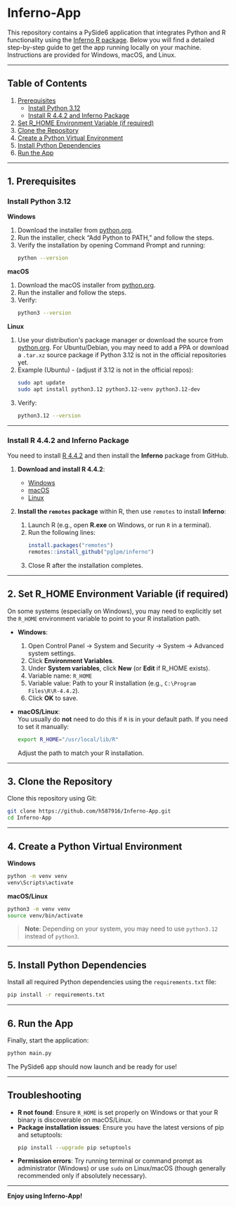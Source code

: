 # Inferno-App

This repository contains a PySide6 application that integrates Python and R functionality using the [Inferno R package](https://github.com/pglpm/inferno). Below you will find a detailed step-by-step guide to get the app running locally on your machine. Instructions are provided for Windows, macOS, and Linux.

---

## Table of Contents
1. [Prerequisites](#prerequisites)
   - [Install Python 3.12](#install-python-312)
   - [Install R 4.4.2 and Inferno Package](#install-r-442-and-inferno-package)
2. [Set R_HOME Environment Variable (if required)](#set-r_home-environment-variable-if-required)
3. [Clone the Repository](#clone-the-repository)
4. [Create a Python Virtual Environment](#create-a-python-virtual-environment)
5. [Install Python Dependencies](#install-python-dependencies)
6. [Run the App](#run-the-app)

---

## 1. Prerequisites

### Install Python 3.12
**Windows**
1. Download the installer from [python.org](https://www.python.org/downloads/).
2. Run the installer, check “Add Python to PATH,” and follow the steps.
3. Verify the installation by opening Command Prompt and running:
   ```bash
   python --version
   ```

**macOS**
1. Download the macOS installer from [python.org](https://www.python.org/downloads/).
2. Run the installer and follow the steps.
3. Verify:
   ```bash
   python3 --version
   ```

**Linux**
1. Use your distribution's package manager or download the source from [python.org](https://www.python.org/downloads/). For Ubuntu/Debian, you may need to add a PPA or download a `.tar.xz` source package if Python 3.12 is not in the official repositories yet.
2. Example (Ubuntu) - (adjust if 3.12 is not in the official repos):
   ```bash
   sudo apt update
   sudo apt install python3.12 python3.12-venv python3.12-dev
   ```
3. Verify:
   ```bash
   python3.12 --version
   ```

---

### Install R 4.4.2 and Inferno Package
You need to install [R 4.4.2](https://cran.r-project.org/) and then install the **Inferno** package from GitHub.

1. **Download and install R 4.4.2**:
   - [Windows](https://cran.r-project.org/bin/windows/base/)
   - [macOS](https://cran.r-project.org/bin/macosx/)
   - [Linux](https://cran.r-project.org/bin/linux/)

2. **Install the `remotes` package** within R, then use `remotes` to install **Inferno**:
   1. Launch R (e.g., open **R.exe** on Windows, or run `R` in a terminal).
   2. Run the following lines:
      ```r
      install.packages("remotes")
      remotes::install_github("pglpm/inferno")
      ```
   3. Close R after the installation completes.

---

## 2. Set R_HOME Environment Variable (if required)
On some systems (especially on Windows), you may need to explicitly set the `R_HOME` environment variable to point to your R installation path.

- **Windows**:
  1. Open Control Panel → System and Security → System → Advanced system settings.
  2. Click **Environment Variables**.
  3. Under **System variables**, click **New** (or **Edit** if R_HOME exists).
  4. Variable name: `R_HOME`
  5. Variable value: Path to your R installation (e.g., `C:\Program Files\R\R-4.4.2`).
  6. Click **OK** to save.

- **macOS/Linux**:  
  You usually do **not** need to do this if `R` is in your default path. If you need to set it manually:
  ```bash
  export R_HOME="/usr/local/lib/R"
  ```
  Adjust the path to match your R installation.

---

## 3. Clone the Repository
Clone this repository using Git:

```bash
git clone https://github.com/h587916/Inferno-App.git
cd Inferno-App
```

---

## 4. Create a Python Virtual Environment

**Windows**
```bash
python -m venv venv
venv\Scripts\activate
```

**macOS/Linux**
```bash
python3 -m venv venv
source venv/bin/activate
```

> **Note**: Depending on your system, you may need to use `python3.12` instead of `python3`.

---

## 5. Install Python Dependencies

Install all required Python dependencies using the `requirements.txt` file:

```bash
pip install -r requirements.txt
```

---

## 6. Run the App

Finally, start the application:

```bash
python main.py
```

The PySide6 app should now launch and be ready for use!

---

## Troubleshooting

- **R not found**: Ensure `R_HOME` is set properly on Windows or that your R binary is discoverable on macOS/Linux.
- **Package installation issues**: Ensure you have the latest versions of pip and setuptools:
  ```bash
  pip install --upgrade pip setuptools
  ```
- **Permission errors**: Try running terminal or command prompt as administrator (Windows) or use `sudo` on Linux/macOS (though generally recommended only if absolutely necessary).

---

**Enjoy using Inferno-App!**
